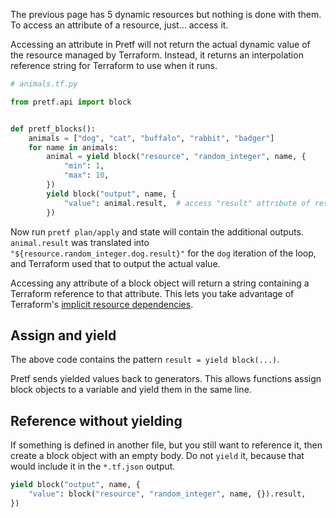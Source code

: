 The previous page has 5 dynamic resources but nothing is done with them. To access an attribute of a resource, just... access it.

Accessing an attribute in Pretf will not return the actual dynamic value of the resource managed by Terraform. Instead, it returns an interpolation reference string for Terraform to use when it runs.

```python
# animals.tf.py

from pretf.api import block


def pretf_blocks():
    animals = ["dog", "cat", "buffalo", "rabbit", "badger"]
    for name in animals:
        animal = yield block("resource", "random_integer", name, {
            "min": 1,
            "max": 10,
        })
        yield block("output", name, {
            "value": animal.result,  # access "result" attribute of resource
        })
```

Now run `pretf plan/apply` and state will contain the additional outputs. `animal.result` was translated into `"${resource.random_integer.dog.result}"` for the `dog` iteration of the loop, and Terraform used that to output the actual value.

Accessing any attribute of a block object will return a string containing a Terraform reference to that attribute. This lets you take advantage of Terraform's [implicit resource dependencies](https://learn.hashicorp.com/terraform/getting-started/dependencies.html).

## Assign and yield

The above code contains the pattern `result = yield block(...)`.

Pretf sends yielded values back to generators. This allows functions assign block objects to a variable and yield them in the same line.

## Reference without yielding

If something is defined in another file, but you still want to reference it, then create a block object with an empty body. Do not `yield` it, because that would include it in the `*.tf.json` output.

```python
yield block("output", name, {
    "value": block("resource", "random_integer", name, {}).result,
})
```

